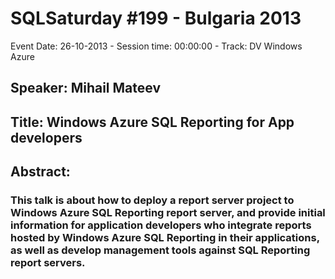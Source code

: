# SQLSaturday #199 - Bulgaria 2013
Event Date: 26-10-2013 - Session time: 00:00:00 - Track: DV  Windows Azure
## Speaker: Mihail Mateev
## Title: Windows Azure SQL Reporting for App developers
## Abstract:
### This talk is about how to deploy a report server project to Windows Azure SQL Reporting report server, and provide initial information for application developers who integrate reports hosted by Windows Azure SQL Reporting in their applications, as well as develop management tools against SQL Reporting report servers.
